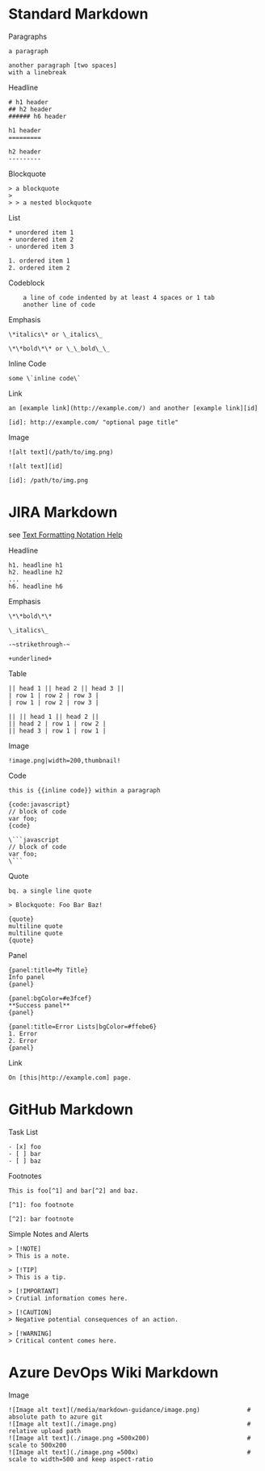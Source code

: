 # Standard Markdown

  Paragraphs

    a paragraph

    another paragraph [two spaces]
    with a linebreak

  Headline

    # h1 header
    ## h2 header
    ###### h6 header

    h1 header
    =========

    h2 header
    ---------

  Blockquote

    > a blockquote
    >
    > > a nested blockquote

  List

    * unordered item 1
    + unordered item 2
    - unordered item 3

    1. ordered item 1
    2. ordered item 2

  Codeblock

        a line of code indented by at least 4 spaces or 1 tab
        another line of code

  Emphasis

    \*italics\* or \_italics\_

    \*\*bold\*\* or \_\_bold\_\_

  Inline Code

    some \`inline code\`

  Link

    an [example link](http://example.com/) and another [example link][id]

    [id]: http://example.com/ "optional page title"

  Image

    ![alt text](/path/to/img.png)

    ![alt text][id]

    [id]: /path/to/img.png

# JIRA Markdown

see [Text Formatting Notation Help](https://jira.atlassian.com/secure/WikiRendererHelpAction.jspa?section=all)

  Headline

    h1. headline h1
    h2. headline h2
    ...
    h6. headline h6

  Emphasis

    \*\*bold\*\*

    \_italics\_

    -~strikethrough-~

    +underlined+

  Table

    || head 1 || head 2 || head 3 ||
    | row 1 | row 2 | row 3 |
    | row 1 | row 2 | row 3 |

    || || head 1 || head 2 ||
    || head 2 | row 1 | row 2 |
    || head 3 | row 1 | row 1 |

  Image

    !image.png|width=200,thumbnail!

  Code

    this is {{inline code}} within a paragraph

    {code:javascript}
    // block of code
    var foo;
    {code}

    \```javascript
    // block of code
    var foo;
    \```

  Quote

    bq. a single line quote

    > Blockquote: Foo Bar Baz!
    
    {quote}
    multiline quote
    multiline quote
    {quote}

  Panel

    {panel:title=My Title}
    Info panel
    {panel}

    {panel:bgColor=#e3fcef}
    **Success panel**
    {panel}

    {panel:title=Error Lists|bgColor=#ffebe6}
    1. Error
    2. Error
    {panel}

  Link

    On [this|http://example.com] page.

# GitHub Markdown

  Task List

    - [x] foo
    - [ ] bar
    - [ ] baz

  Footnotes

    This is foo[^1] and bar[^2] and baz.

    [^1]: foo footnote

    [^2]: bar footnote

  Simple Notes and Alerts

    > [!NOTE]
    > This is a note.

    > [!TIP]
    > This is a tip.

    > [!IMPORTANT]
    > Crutial information comes here.

    > [!CAUTION]
    > Negative potential consequences of an action.

    > [!WARNING]
    > Critical content comes here.

# Azure DevOps Wiki Markdown

  Image

    ![Image alt text](/media/markdown-guidance/image.png)             # absolute path to azure git
    ![Image alt text](./image.png)                                    # relative upload path
    ![Image alt text](./image.png =500x200)                           # scale to 500x200
    ![Image alt text](./image.png =500x)                              # scale to width=500 and keep aspect-ratio
